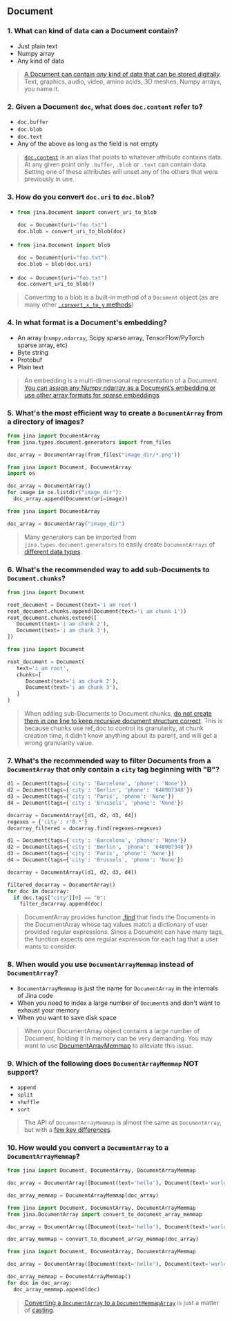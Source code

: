 ## Document

### 1. What can kind of data can a Document contain?

- Just plain text
- Numpy array
- Any kind of data

> [A Document can contain *any* kind of data that can be stored digitally](https://docs.jina.ai/fundamentals/document/document-api/#document-content). Text, graphics, audio, video, amino acids, 3D meshes, Numpy arrays, you name it.

### 2. Given a Document `doc`, what does `doc.content` refer to?

- `doc.buffer`
- `doc.blob`
- `doc.text`
- Any of the above as long as the field is not empty

> [`doc.content`](https://docs.jina.ai/fundamentals/document/document-api/#document-content) is an alias that points to whatever attribute contains data. At any given point only `.buffer`, `.blob` or `.text` can contain data. Setting one of these attributes will unset any of the others that were previously in use.

### 3. How do you convert `doc.uri` to `doc.blob`?

-   ```python
    from jina.Document import convert_uri_to_blob

    doc = Document(uri="foo.txt")
    doc.blob = convert_uri_to_blob(doc)
    ```

-   ```python
    from jina.Document import blob

    doc = Document(uri="foo.txt")
    doc.blob = blob(doc.uri)
    ```

-   ```python
    doc = Document(uri="foo.txt")
    doc.convert_uri_to_blob()
    ```

> Converting to a blob is a built-in method of a `Document` object (as are many other [`.convert_x_to_y` methods](https://docs.jina.ai/fundamentals/document/document-api/#conversion-from-uri-to-content))

### 4. In what format is a Document's embedding?

- An array (`numpy.ndarray`, Scipy sparse array, TensorFlow/PyTorch sparse array, etc)
- Byte string
- Protobuf
- Plain text

> An embedding is a multi-dimensional representation of a Document. [You can assign any Numpy ndarray as a Document’s embedding or use other array formats for sparse embeddings](https://docs.jina.ai/fundamentals/document/document-api/#document-embedding).

### 5. What's the most efficient way to create a `DocumentArray` from a directory of images?

```python
from jina import DocumentArray
from jina.types.document.generators import from_files

doc_array = DocumentArray(from_files("image_dir/*.png"))
```


```python
from jina import Document, DocumentArray
import os

doc_array = DocumentArray()
for image in os.listdir("image_dir"):
  doc_array.append(Document(uri=image))
```

```python
from jina import DocumentArray

doc_array = DocumentArray("image_dir")
```

> Many generators can be imported from `jina.types.document.generators` to easily create `DocumentArrays` of [different data types](https://docs.jina.ai/fundamentals/document/document-api/#construct-from-json-csv-ndarray-and-files).

### 6. What's the recommended way to add sub-Documents to `Document.chunks`?

```python
from jina import Document

root_document = Document(text='i am root')
root_document.chunks.append(Document(text='i am chunk 1'))
root_document.chunks.extend([
   Document(text='i am chunk 2'),
   Document(text='i am chunk 3'),
])
```

```python
from jina import Document

root_document = Document(
   text='i am root',
   chunks=[
      Document(text='i am chunk 2'),
      Document(text='i am chunk 3'),
   ]
)
```

> When adding sub-Documents to Document.chunks, [do not create them in one line to keep recursive document structure correct](https://docs.jina.ai/fundamentals/document/document-api/#caveat-order-matters). This is because chunks use ref_doc to control its granularity, at chunk creation time, it didn’t know anything about its parent, and will get a wrong granularity value.


### 7. What's the recommended way to filter Documents from a `DocumentArray` that only contain a `city` tag beginning with "B"?

```python
d1 = Document(tags={'city': 'Barcelona', 'phone': 'None'})
d2 = Document(tags={'city': 'Berlin', 'phone': '648907348'})
d3 = Document(tags={'city': 'Paris', 'phone': 'None'})
d4 = Document(tags={'city': 'Brussels', 'phone': 'None'})

docarray = DocumentArray([d1, d2, d3, d4])
regexes = {'city': r'B.*'}
docarray_filtered = docarray.find(regexes=regexes)
```

```python
d1 = Document(tags={'city': 'Barcelona', 'phone': 'None'})
d2 = Document(tags={'city': 'Berlin', 'phone': '648907348'})
d3 = Document(tags={'city': 'Paris', 'phone': 'None'})
d4 = Document(tags={'city': 'Brussels', 'phone': 'None'})

docarray = DocumentArray([d1, d2, d3, d4])

filtered_docarray = DocumentArray()
for doc in docarray:
  if doc.tags["city"][0] == "B":
    filter_docarray.append(doc)
```

> DocumentArray provides function [.find](https://docs.jina.ai/fundamentals/document/documentarray-api/#advanced-filtering-via-find) that finds the Documents in the DocumentArray whose tag values match a dictionary of user provided regular expressions. Since a Document can have many tags, the function expects one regular expression for each tag that a user wants to consider.


### 8. When would you use `DocumentArrayMemmap` instead of `DocumentArray`?

- `DocumentArrayMemmap` is just the name for `DocumentArray` in the internals of Jina code
- When you need to index a large number of `Document`s and don't want to exhaust your memory
- When you want to save disk space

> When your DocumentArray object contains a large number of Document, holding it in memory can be very demanding. You may want to use [DocumentArrayMemmap](https://docs.jina.ai/fundamentals/document/documentarraymemmap-api/) to alleviate this issue.


### 9. Which of the following does `DocumentArrayMemmap` NOT support?

- `append`
- `split`
- `shuffle`
- `sort`

> The API of `DocumentArrayMemmap` is almost the same as `DocumentArray`, but with a [few key differences](https://docs.jina.ai/fundamentals/document/documentarraymemmap-api/#api-side-by-side-vs-documentarray).

### 10. How would you convert a `DocumentArray` to a `DocumentArrayMemmap`?

```python
from jina import Document, DocumentArray, DocumentArrayMemmap

doc_array = DocumentArray([Document(text='hello'), Document(text='world')])

doc_array_memmap = DocumentArrayMemmap(doc_array)
```

```python
from jina import Document, DocumentArray, DocumentArrayMemmap
from jina.DocumentArray import convert_to_document_array_memmap

doc_array = DocumentArray([Document(text='hello'), Document(text='world')])

doc_array_memmap = convert_to_document_array_memmap(doc_array)
```

```python
from jina import Document, DocumentArray, DocumentArrayMemmap

doc_array = DocumentArray([Document(text='hello'), Document(text='world')])

doc_array_memmap = DocumentArrayMemmap()
for doc in doc_array:
  doc_array_memmap.append(doc)
```

> [Converting a `DocumentArray` to a `DocumentMemmapArray`](https://docs.jina.ai/fundamentals/document/documentarraymemmap-api/#convert-to-from-documentarray) is just a matter of [casting](https://www.w3schools.com/python/python_casting.asp).
